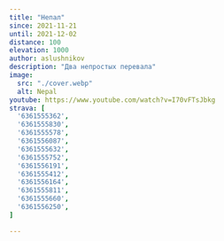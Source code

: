 ```yaml
---
title: "Непал"
since: 2021-11-21
until: 2021-12-02
distance: 100
elevation: 1000
author: aslushnikov
description: "Два непростых перевала"
image:
  src: "./cover.webp"
  alt: Nepal
youtube: https://www.youtube.com/watch?v=I70vFTsJbkg
strava: [
  '6361555362',
  '6361555830',
  '6361555578',
  '6361556087',
  '6361555632',
  '6361555752',
  '6361556191',
  '6361555412',
  '6361556164',
  '6361555811',
  '6361555660',
  '6361556250',
]

---
```

